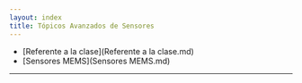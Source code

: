 ```yaml
---
layout: index
title: Tópicos Avanzados de Sensores
---
```


* [Referente a la clase](Referente a la clase.md)
* [Sensores MEMS](Sensores MEMS.md)

-------------------------------------
